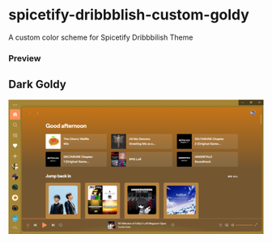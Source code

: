 # spicetify-dribbblish-custom-goldy
A custom color scheme for Spicetify Dribbbilish Theme

### **Preview**

## __Dark Goldy__

![Dark Goldy Screenshot](/Dark%20Goldy.png)